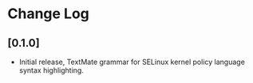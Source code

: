 # Change Log

## [0.1.0]

- Initial release, TextMate grammar for SELinux kernel policy language syntax highlighting.
